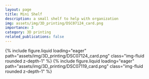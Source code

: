 ```yaml
---
layout: page
title: Mini Shelf
description: a small shelf to help with organization
img: assets/img/3D_printing/DSC07124_card.png
importance: 3
category: 3D printing
related_publications: false
---
```




<script src="https://cdn.jsdelivr.net/npm/swiper@11/swiper-element-bundle.min.js"></script>

<swiper-container keyboard="true" navigation="true" pagination="true" pagination-clickable="true" pagination-dynamic-bullets="true" rewind="true">
    <swiper-slide>{% include figure.liquid loading="eager" path="assets/img/3D_printing/DSC07124_card.png" class="img-fluid rounded z-depth-1" %}</swiper-slide>
    <swiper-slide>{% include figure.liquid loading="eager" path="assets/img/3D_printing/DSC07119_card.png" class="img-fluid rounded z-depth-1" %}</swiper-slide>
    
</swiper-container>
